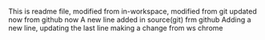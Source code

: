 This is readme file, modified from in-workspace, modified from git updated now from github now
A new line added in source(git) frm github
Adding a new line, updating the last line
making a change from ws chrome

